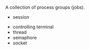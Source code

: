 A collection of process groups (jobs).

+ session
* controlling terminal
* thread
* semaphore
* socket
